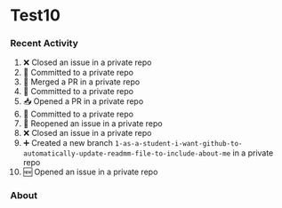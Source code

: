 # Test10

### Recent Activity ###
<!--START_SECTION:activity-->
1. ❌ Closed an issue in a private repo
2. 📝 Committed to a private repo
3. 🔀 Merged a PR in a private repo
4. 📝 Committed to a private repo
5. 📥 Opened a PR in a private repo
6. 📝 Committed to a private repo
7. 🔄 Reopened an issue in a private repo
8. ❌ Closed an issue in a private repo
9. ➕ Created a new branch `1-as-a-student-i-want-github-to-automatically-update-readmm-file-to-include-about-me` in a private repo
10. 🆕 Opened an issue in a private repo
<!--END_SECTION:activity-->

### About ###
